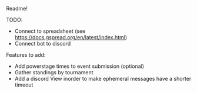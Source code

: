 Readme!

TODO:
* Connect to spreadsheet (see https://docs.gspread.org/en/latest/index.html)
* Connect bot to discord


Features to add:
* Add powerstage times to event submission (optional)
* Gather standings by tournament
* Add a discord View inorder to make ephemeral messages have a shorter timeout